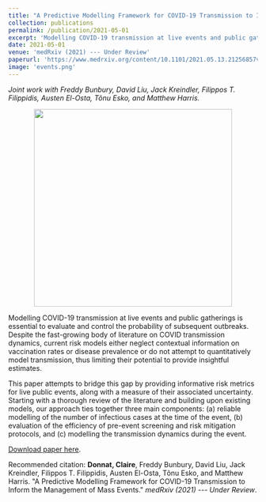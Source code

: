 ```yaml
---
title: "A Predictive Modelling Framework for COVID-19 Transmission to Inform the Management of Mass Events"
collection: publications
permalink: /publication/2021-05-01
excerpt: 'Modelling COVID-19 transmission at live events and public gatherings is essential to evaluate and control the probability of subsequent outbreaks. Model estimates can be used to inform event organizers about the possibility of super-spreading and the predicted efficacy of safety protocols, as well as to communicate to participants their personalised risk so that they may choose whether to attend. Yet, despite the fast-growing body of literature on COVID transmission dynamics, current risk models either neglect contextual information on vaccination rates or disease prevalence or do not attempt to quantitatively model transmission, thus limiting their potential to provide insightful estimates. This paper attempts to bridge this gap by providing informative risk metrics for live public events, along with a measure of their associated uncertainty. Starting with a thorough review of the literature and building upon existing models, our approach ties together three main components: (a) reliable modelling of the number of infectious cases at the time of the event, (b) evaluation of the efficiency of pre-event screening and risk mitigation protocols, and (c) modelling the transmission dynamics during the event. We demonstrate how uncertainty in the input parameters can be included in the model using Monte Carlo simulations. We discuss the underlying assumptions and limitations of our approach and implications for policy around live events management.'
date: 2021-05-01
venue: 'medRxiv (2021) --- Under Review'
paperurl: 'https://www.medrxiv.org/content/10.1101/2021.05.13.21256857v1'
image: 'events.png'
---
```

*Joint work with  Freddy Bunbury,  David Liu, Jack Kreindler, Filippos T. Filippidis, Austen El-Osta, Tõnu Esko, and Matthew Harris.* 


<p align="center">
<img src="{{ site.baseurl }}/images/events.png" alt="" width="400" height="400" />
</p>

Modelling COVID-19 transmission at live events and public gatherings is essential to evaluate and control the probability of subsequent outbreaks. Despite the fast-growing body of literature on COVID transmission dynamics, current risk models either neglect contextual information on vaccination rates or disease prevalence or do not attempt to quantitatively model transmission, thus limiting their potential to provide insightful estimates. 

This paper attempts to bridge this gap by providing informative risk metrics for live public events, along with a measure of their associated uncertainty. Starting with a thorough review of the literature and building upon existing models, our approach ties together three main components: (a) reliable modelling of the number of infectious cases at the time of the event, (b) evaluation of the efficiency of pre-event screening and risk mitigation protocols, and (c) modelling the transmission dynamics during the event.


[Download paper here](https://www.medrxiv.org/content/10.1101/2021.05.13.21256857v1).



Recommended citation:  __Donnat, Claire__, Freddy Bunbury, David Liu, Jack Kreindler, Filippos T. Filippidis, Austen El-Osta, Tõnu Esko, and Matthew Harris. "A Predictive Modelling Framework for COVID-19 Transmission to Inform the Management of Mass Events." <i> medRxiv (2021) --- Under Review</i>.
